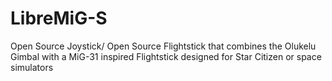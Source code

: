 # LibreMiG-S
Open Source Joystick/ Open Source Flightstick that combines the Olukelu Gimbal with a MiG-31 inspired Flightstick designed for Star Citizen or space simulators
